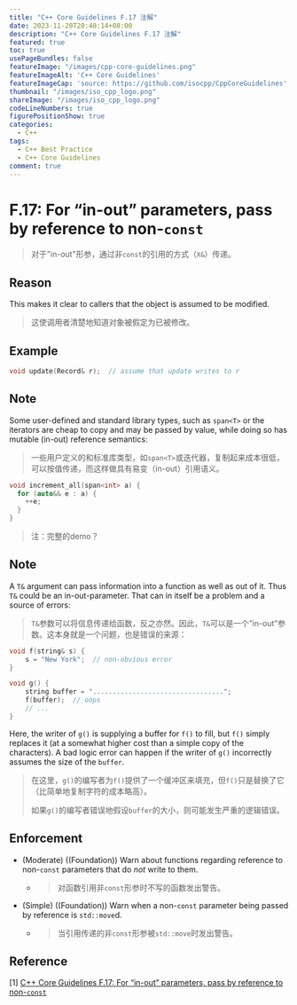 ```yaml
---
title: "C++ Core Guidelines F.17 注解"
date: 2023-11-20T20:40:14+08:00
description: "C++ Core Guidelines F.17 注解"
featured: true
toc: true
usePageBundles: false
featureImage: "/images/cpp-core-guidelines.png"
featureImageAlt: 'C++ Core Guidelines'
featureImageCap: 'source: https://github.com/isocpp/CppCoreGuidelines'
thumbnail: "/images/iso_cpp_logo.png"
shareImage: "/images/iso_cpp_logo.png"
codeLineNumbers: true
figurePositionShow: true
categories:
  - C++
tags:
  - C++ Best Practice
  - C++ Core Guidelines
comment: true
---
```


# F.17: For “in-out” parameters, pass by reference to non-`const`

> 对于"in-out"形参，通过非`const`的引用的方式（`X&`）传递。

## Reason

This makes it clear to callers that the object is assumed to be modified.

>这使调用者清楚地知道对象被假定为已被修改。

## Example

```c++
void update(Record& r);  // assume that update writes to r
```

## Note

Some user-defined and standard library types, such as `span<T>` or the iterators are cheap to copy and may be passed by value, while doing so has mutable (in-out) reference semantics:

>一些用户定义的和标准库类型，如`span<T>`或迭代器，复制起来成本很低，可以按值传递，而这样做具有易变（in-out）引用语义。

```c++
void increment_all(span<int> a) {
  for (auto&& e : a) {
    ++e;
  }
}
```

> 注：完整的demo？

## Note

A `T&` argument can pass information into a function as well as out of it. Thus `T&` could be an in-out-parameter. That can in itself be a problem and a source of errors:

> `T&`参数可以将信息传递给函数，反之亦然。因此，`T&`可以是一个“in-out”参数。这本身就是一个问题，也是错误的来源：

```c++
void f(string& s) {
    s = "New York";  // non-obvious error
}

void g() {
    string buffer = ".................................";
    f(buffer);	// oops
    // ...
}
```

Here, the writer of `g()` is supplying a buffer for `f()` to fill, but `f()` simply replaces it (at a somewhat higher cost than a simple copy of the characters). A bad logic error can happen if the writer of `g()` incorrectly assumes the size of the `buffer`.

>在这里，`g()`的编写者为`f()`提供了一个缓冲区来填充，但`f()`只是替换了它（比简单地复制字符的成本略高）。
>
>如果`g()`的编写者错误地假设`buffer`的大小，则可能发生严重的逻辑错误。

## Enforcement

- (Moderate) ((Foundation)) Warn about functions regarding reference to non-`const` parameters that do *not* write to them.

  - > 对函数引用非`const`形参时不写的函数发出警告。

- (Simple) ((Foundation)) Warn when a non-`const` parameter being passed by reference is `std::move`d.

  - >当引用传递的非`const`形参被`std::move`时发出警告。

## Reference

[1] [C++ Core Guidelines F.17: For “in-out” parameters, pass by reference to non-`const`](https://isocpp.github.io/CppCoreGuidelines/CppCoreGuidelines#f17-for-in-out-parameters-pass-by-reference-to-non-const)
